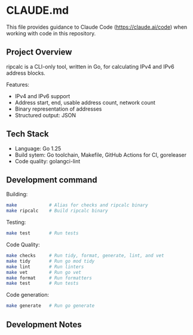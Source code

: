# CLAUDE.md

This file provides guidance to Claude Code (https://claude.ai/code) when working with code in this
repository.

## Project Overview

ripcalc is a CLI-only tool, written in Go, for calculating IPv4 and IPv6 address blocks.

Features:
- IPv4 and IPv6 support
- Address start, end, usable address count, network count
- Binary representation of addresses
- Structured output: JSON

## Tech Stack

- Language: Go 1.25
- Build sytem: Go toolchain, Makefile, GitHub Actions for CI, goreleaser
- Code quality: golangci-lint

## Development command

Building:

```sh
make            # Alias for checks and ripcalc binary
make ripcalc    # Build ripcalc binary
```

Testing:

```sh
make test       # Run tests
```

Code Quality:

```sh
make checks     # Run tidy, format, generate, lint, and vet
make tidy       # Run go mod tidy
make lint       # Run linters
make vet        # Run go vet
make format     # Run formatters
make test       # Run tests
```

Code generation:

```sh
make generate   # Run go generate
```

## Development Notes
